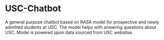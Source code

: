 # USC-Chatbot
A general purpose chatbot based on RASA model 
for prospective and newly admitted students at USC. The model helps 
with anwering questions about USC. Model is powered upon data 
sourced from USC websitse.



